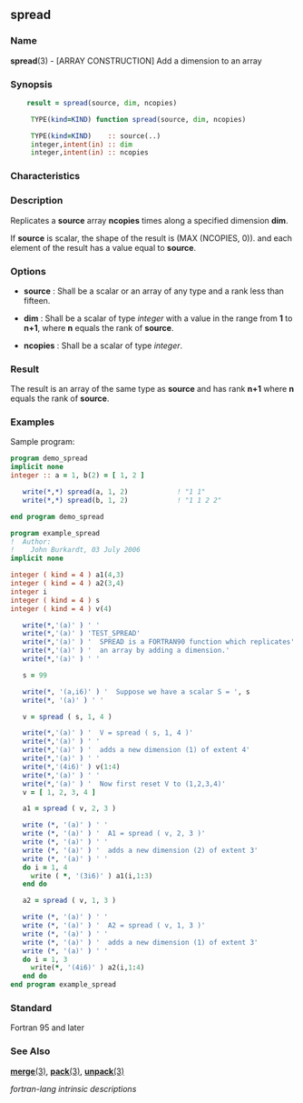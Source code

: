 ## spread

### **Name**

**spread**(3) - \[ARRAY CONSTRUCTION\] Add a dimension to an array

### **Synopsis**
```fortran
    result = spread(source, dim, ncopies)
```
```fortran
     TYPE(kind=KIND) function spread(source, dim, ncopies)

     TYPE(kind=KIND)    :: source(..)
     integer,intent(in) :: dim
     integer,intent(in) :: ncopies
```
### **Characteristics**

### **Description**

Replicates a **source** array **ncopies** times along a specified
dimension **dim**.

If **source** is scalar, the shape of the result is (MAX (NCOPIES, 0)).
and each element of the result has a value equal to **source**.

### **Options**

- **source**
  : Shall be a scalar or an array of any type and a rank less than
  fifteen.

- **dim**
  : Shall be a scalar of type _integer_ with a value in the range from
  **1** to **n+1**, where **n** equals the rank of **source**.

- **ncopies**
  : Shall be a scalar of type _integer_.

### **Result**

The result is an array of the same type as **source** and has rank **n+1**
where **n** equals the rank of **source**.

### **Examples**

Sample program:

```fortran
program demo_spread
implicit none
integer :: a = 1, b(2) = [ 1, 2 ]

   write(*,*) spread(a, 1, 2)            ! "1 1"
   write(*,*) spread(b, 1, 2)            ! "1 1 2 2"

end program demo_spread

program example_spread
!  Author:
!    John Burkardt, 03 July 2006
implicit none

integer ( kind = 4 ) a1(4,3)
integer ( kind = 4 ) a2(3,4)
integer i
integer ( kind = 4 ) s
integer ( kind = 4 ) v(4)

   write(*,'(a)' ) ' '
   write(*,'(a)' ) 'TEST_SPREAD'
   write(*,'(a)' ) '  SPREAD is a FORTRAN90 function which replicates'
   write(*,'(a)' ) '  an array by adding a dimension.'
   write(*,'(a)' ) ' '

   s = 99

   write(*, '(a,i6)' ) '  Suppose we have a scalar S = ', s
   write(*, '(a)' ) ' '

   v = spread ( s, 1, 4 )

   write(*,'(a)' ) '  V = spread ( s, 1, 4 )'
   write(*,'(a)' ) ' '
   write(*,'(a)' ) '  adds a new dimension (1) of extent 4'
   write(*,'(a)' ) ' '
   write(*,'(4i6)' ) v(1:4)
   write(*,'(a)' ) ' '
   write(*,'(a)' ) '  Now first reset V to (1,2,3,4)'
   v = [ 1, 2, 3, 4 ]

   a1 = spread ( v, 2, 3 )

   write (*, '(a)' ) ' '
   write (*, '(a)' ) '  A1 = spread ( v, 2, 3 )'
   write (*, '(a)' ) ' '
   write (*, '(a)' ) '  adds a new dimension (2) of extent 3'
   write (*, '(a)' ) ' '
   do i = 1, 4
     write ( *, '(3i6)' ) a1(i,1:3)
   end do

   a2 = spread ( v, 1, 3 )

   write (*, '(a)' ) ' '
   write (*, '(a)' ) '  A2 = spread ( v, 1, 3 )'
   write (*, '(a)' ) ' '
   write (*, '(a)' ) '  adds a new dimension (1) of extent 3'
   write (*, '(a)' ) ' '
   do i = 1, 3
     write(*, '(4i6)' ) a2(i,1:4)
   end do
end program example_spread
```

### **Standard**

Fortran 95 and later

### **See Also**

[**merge**(3)](#merge),
[**pack**(3)](#pack),
[**unpack**(3)](#unpack)

 _fortran-lang intrinsic descriptions_
